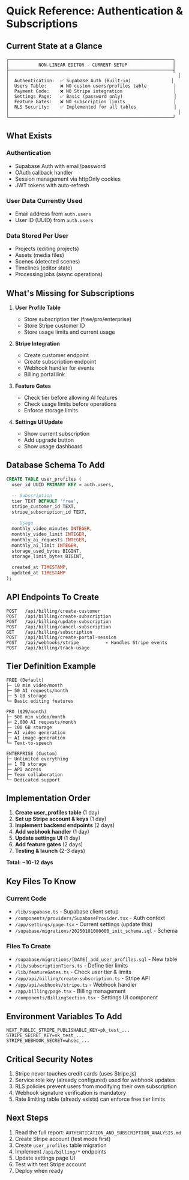 # Quick Reference: Authentication & Subscriptions

## Current State at a Glance

```
┌─────────────────────────────────────────────────────────────┐
│           NON-LINEAR EDITOR - CURRENT SETUP                 │
├─────────────────────────────────────────────────────────────┤
│                                                               │
│  Authentication:  ✅ Supabase Auth (Built-in)               │
│  Users Table:     ❌ NO custom users/profiles table          │
│  Payment Code:    ❌ NO Stripe integration                   │
│  Settings Page:   ✅ Basic (password only)                   │
│  Feature Gates:   ❌ NO subscription limits                  │
│  RLS Security:    ✅ Implemented for all tables              │
│                                                               │
└─────────────────────────────────────────────────────────────┘
```

## What Exists

### Authentication

- Supabase Auth with email/password
- OAuth callback handler
- Session management via httpOnly cookies
- JWT tokens with auto-refresh

### User Data Currently Used

- Email address from `auth.users`
- User ID (UUID) from `auth.users`

### Data Stored Per User

- Projects (editing projects)
- Assets (media files)
- Scenes (detected scenes)
- Timelines (editor state)
- Processing jobs (async operations)

## What's Missing for Subscriptions

1. **User Profile Table**
   - Store subscription tier (free/pro/enterprise)
   - Store Stripe customer ID
   - Store usage limits and current usage

2. **Stripe Integration**
   - Create customer endpoint
   - Create subscription endpoint
   - Webhook handler for events
   - Billing portal link

3. **Feature Gates**
   - Check tier before allowing AI features
   - Check usage limits before operations
   - Enforce storage limits

4. **Settings UI Update**
   - Show current subscription
   - Add upgrade button
   - Show usage dashboard

## Database Schema To Add

```sql
CREATE TABLE user_profiles (
  user_id UUID PRIMARY KEY → auth.users,

  -- Subscription
  tier TEXT DEFAULT 'free',
  stripe_customer_id TEXT,
  stripe_subscription_id TEXT,

  -- Usage
  monthly_video_minutes INTEGER,
  monthly_video_limit INTEGER,
  monthly_ai_requests INTEGER,
  monthly_ai_limit INTEGER,
  storage_used_bytes BIGINT,
  storage_limit_bytes BIGINT,

  created_at TIMESTAMP,
  updated_at TIMESTAMP
);
```

## API Endpoints To Create

```
POST   /api/billing/create-customer
POST   /api/billing/create-subscription
POST   /api/billing/update-subscription
POST   /api/billing/cancel-subscription
GET    /api/billing/subscription
POST   /api/billing/create-portal-session
POST   /api/webhooks/stripe          ← Handles Stripe events
POST   /api/billing/track-usage
```

## Tier Definition Example

```
FREE (Default)
├─ 10 min video/month
├─ 50 AI requests/month
├─ 5 GB storage
└─ Basic editing features

PRO ($29/month)
├─ 500 min video/month
├─ 2,000 AI requests/month
├─ 100 GB storage
├─ AI video generation
├─ AI image generation
└─ Text-to-speech

ENTERPRISE (Custom)
├─ Unlimited everything
├─ 1 TB storage
├─ API access
├─ Team collaboration
└─ Dedicated support
```

## Implementation Order

1. **Create user_profiles table** (1 day)
2. **Set up Stripe account & keys** (1 day)
3. **Implement backend endpoints** (2 days)
4. **Add webhook handler** (1 day)
5. **Update settings UI** (1 day)
6. **Add feature gates** (2 days)
7. **Testing & launch** (2-3 days)

**Total: ~10-12 days**

## Key Files To Know

### Current Code

- `/lib/supabase.ts` - Supabase client setup
- `/components/providers/SupabaseProvider.tsx` - Auth context
- `/app/settings/page.tsx` - Current settings (update this)
- `/supabase/migrations/20250101000000_init_schema.sql` - Schema

### Files To Create

- `/supabase/migrations/[DATE]_add_user_profiles.sql` - New table
- `/lib/subscriptionTiers.ts` - Define tier limits
- `/lib/featureGates.ts` - Check user tier & limits
- `/app/api/billing/create-subscription.ts` - Stripe API
- `/app/api/webhooks/stripe.ts` - Webhook handler
- `/app/billing/page.tsx` - Billing management
- `/components/BillingSection.tsx` - Settings UI component

## Environment Variables To Add

```env
NEXT_PUBLIC_STRIPE_PUBLISHABLE_KEY=pk_test_...
STRIPE_SECRET_KEY=sk_test_...
STRIPE_WEBHOOK_SECRET=whsec_...
```

## Critical Security Notes

1. Stripe never touches credit cards (uses Stripe.js)
2. Service role key (already configured) used for webhook updates
3. RLS policies prevent users from modifying their own subscription
4. Webhook signature verification is mandatory
5. Rate limiting table (already exists) can enforce free tier limits

## Next Steps

1. Read the full report: `AUTHENTICATION_AND_SUBSCRIPTION_ANALYSIS.md`
2. Create Stripe account (test mode first)
3. Create `user_profiles` table migration
4. Implement `/api/billing/*` endpoints
5. Update settings page UI
6. Test with test Stripe account
7. Deploy when ready
